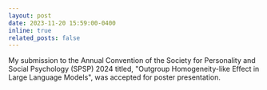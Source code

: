 ```yaml
---
layout: post
date: 2023-11-20 15:59:00-0400
inline: true
related_posts: false
---
```


My submission to the Annual Convention of the Society for Personality and Social Psychology (SPSP) 2024 titled, "Outgroup Homogeneity-like Effect in Large Language Models", was accepted for poster presentation.
